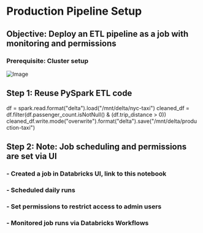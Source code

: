# Production Pipeline Setup
## Objective: Deploy an ETL pipeline as a job with monitoring and permissions


### Prerequisite: Cluster setup

![Image](https://github.com/user-attachments/assets/6c06ed37-266e-497a-a4d7-c34d6093f1dd)



##  Step 1: Reuse PySpark ETL code
df = spark.read.format("delta").load("/mnt/delta/nyc-taxi")
cleaned_df = df.filter(df.passenger_count.isNotNull() & (df.trip_distance > 0))
cleaned_df.write.mode("overwrite").format("delta").save("/mnt/delta/production-taxi")







## Step 2: Note: Job scheduling and permissions are set via UI
### - Created a job in Databricks UI, link to this notebook
### - Scheduled daily runs
### - Set permissions to restrict access to admin users
### - Monitored job runs via Databricks Workflows
